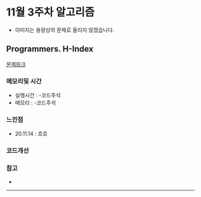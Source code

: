 # 11월 3주차 알고리즘

* 이미지는 용량상의 문제로 올리지 않겠습니다.

## Programmers. H-Index

[문제링크](https://programmers.co.kr/learn/courses/30/lessons/42747)

### 메모리및 시간
* 실행시간 : -코드주석 
* 메모리 : -코드주석 

### 느낀점
* 20.11.14 : 흐흐 

### 코드개선 


### 참고
*

---

